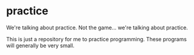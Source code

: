 # practice
We're talking about practice.  Not the game... we're talking about practice.

This is just a repository for me to practice programming.  These programs will generally be very small.

